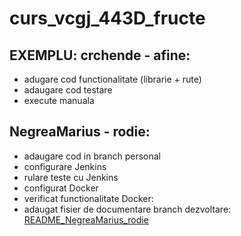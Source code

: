 # curs_vcgj_443D_fructe

## EXEMPLU: crchende - afine: 
- adugare cod functionalitate (librarie + rute)
- adaugare cod testare
- execute manuala

## NegreaMarius - rodie: 
- adaugare cod in branch personal
- configurare Jenkins
- rulare teste cu Jenkins
- configurat Docker
- verificat functionalitate Docker:
- adaugat fisier de documentare branch dezvoltare:
  [README_NegreaMarius_rodie](./README_NegreaMarius_rodie.md)
